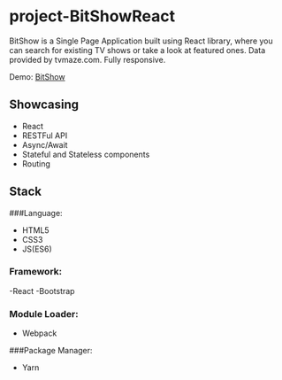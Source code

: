 # project-BitShowReact

BitShow is a Single Page Application built using React library, where you can search for existing TV shows or take a look at featured ones. Data provided by tvmaze.com. Fully responsive.

Demo: [BitShow](https://dalideli.github.io/project-BitShowReact/)

## Showcasing
- React
- RESTFul API
- Async/Await
- Stateful and Stateless components
- Routing

## Stack

###Language: 
- HTML5
- CSS3
- JS(ES6) 

### Framework: 
-React 
-Bootstrap 

### Module Loader: 
- Webpack 

###Package Manager: 
- Yarn